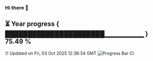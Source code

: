 ### Hi there 👋
⏳ Year progress { ██████████████████████▁▁▁▁▁▁▁▁ } 75.49 %
---
⏰ Updated on Fri, 03 Oct 2025 12:38:34 GMT
![Progress Bar CI](https://github.com/liununu/liununu/workflows/Progress%20Bar%20CI/badge.svg)
